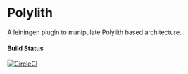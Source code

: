 # Polylith
A leiningen plugin to manipulate Polylith based architecture.

#### Build Status
[![CircleCI](https://circleci.com/gh/tengstrand/lein-polylith/tree/master.svg?style=svg)](https://circleci.com/gh/tengstrand/lein-polylith/tree/master)
